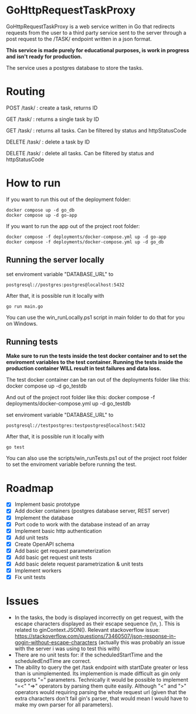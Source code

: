 # GoHttpRequestTaskProxy

GoHttpRequestTaskProxy is a web service written in Go that redirects requests from the user to a third party service sent to the server through a post request to the /TASK/ endpoint written in a json format.

<b>This service is made purely for educational purposes, is work in progress and isn't ready for production. </b>

The service uses a postgres database to store the tasks.

# Routing

POST   /task/              :  create a task, returns ID

GET    /task/<taskid>      :  returns a single task by ID

GET    /task/              :  returns all tasks. Can be filtered by status and httpStatusCode

DELETE /task/<taskid>      :  delete a task by ID

DELETE /task/			   :  delete all tasks. Can be filtered by status and httpStatusCode

# How to run

If you want to run this out of the deployment folder:

    docker compose up -d go_db
    docker compose up -d go-app

If you want to run the app out of the project root folder:

    docker compose -f deployments/docker-compose.yml up -d go-app
    docker compose -f deployments/docker-compose.yml up -d go_db

## Running the server locally

set enviroment variable "DATABASE_URL" to

    postgresql://postgres:postgres@localhost:5432
After that, it is possible run it locally with 

    go run main.go

You can use the win_runLocally.ps1 script in main folder to do that for you on Windows.

## Running tests

<b>Make sure to run the tests inside the test docker container and to set the enviroment variables to the test container.
Running the tests inside the production container WILL result in test failures and data loss. </b>

The test docker container can be ran out of the deployments folder like this:
    docker compose up -d go_testdb

And out of the project root folder like this:
    docker compose -f deployments/docker-compose.yml up -d go_testdb

set enviroment variable "DATABASE_URL" to

    postgresql://testpostgres:testpostgres@localhost:5432
After that, it is possible run it locally with 

    go test
You can also use the scripts/win_runTests.ps1 out of the project root folder to set the enviroment variable before running the test.

# Roadmap

- [X] Implement basic prototype
- [X] Add docker containers (postgres database server, REST server)
- [X] Implement the database
- [X] Port code to work with the database instead of an array
- [X] Implement basic http authentication
- [X] Add unit tests
- [X] Create OpenAPI schema
- [X] Add basic get request parameterization 
- [X] Add basic get request unit tests
- [X] Add basic delete request parametrization & unit tests
- [X] Implement workers
- [X] Fix unit tests

# Issues

- In the tasks, the body is displayed incorrectly on get request, with the escape characters displayed as their escape sequence (\n, \). This is related to ginContext.JSON(). Relevant stackoverflow issue: https://stackoverflow.com/questions/73460507/json-response-in-gogin-without-escape-characters (actually this was probably an issue with the server i was using to test this with)
- There are no unit tests for: if the scheduledStartTime and the scheduledEndTime are correct.
- The ability to query the get /task endpoint with startDate greater or less than is unimplemented. Its implemention is made difficult as gin only supports "=" parameters. Technically it would be possible to implement "=<" "=>" operators by parsing them quite easily. Although "<" and ">" operators would requiring parsing the whole request url (given that the extra characters don't fail gin's parser, that would mean I would have to make my own parser for all parameters).

